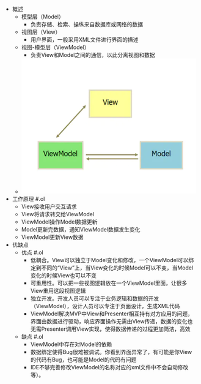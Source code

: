 - 概述
	- 模型层（Model）
		- 负责存储、检索、操纵来自数据库或网络的数据
	- 视图层（View）
		- 用户界面，一般采用XML文件进行界面的描述
	- 视图-模型层（ViewModel）
		- 负责View和Model之间的通信，以此分离视图和数据
	- ![image.png](../assets/image_1662969547922_0.png)
- 工作原理 #.ol
	- View接收用户交互请求
	- View将请求转交给ViewModel
	- ViewModel操作Model数据更新
	- Model更新完数据，通知ViewModel数据发生变化
	- ViewModel更新View数据
- 优缺点
	- 优点 #.ol
		- 低耦合。View可以独立于Model变化和修改，一个ViewModel可以绑定到不同的“View”上，当View变化的时候Model可以不变，当Model变化的时候View也可以不变
		- 可重用性。可以把一些视图逻辑放在一个ViewModel里面，让很多View重用这段视图逻辑
		- 独立开发。开发人员可以专注于业务逻辑和数据的开发（ViewModel），设计人员可以专注于页面设计，生成XML代码
		- ViewModel解决MVP中View和Presenter相互持有对方应用的问题，界面由数据进行驱动，响应界面操作无需由View传递，数据的变化也无需Presenter调用View实现，使得数据传递的过程更加简洁，高效
	- 缺点 #.ol
		- ViewModel中存在对Model的依赖
		- 数据绑定使得Bug很难被调试。你看到界面异常了，有可能是你View的代码有Bug，也可能是Model的代码有问题
		- IDE不够完善修改ViewModel的名称对应的xml文件中不会自动修改等）。